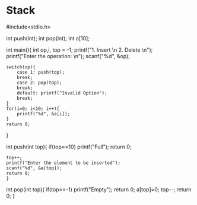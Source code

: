 # Stack

#include<stdio.h>

int push(int); 
int pop(int); 
int a[10]; 

int main(){
	int op,i, top = -1;
	printf("1. Insert \n 2. Delete \n");  
	printf("Enter the operation: \n"); 
	scanf("%d", &op);
	
	switch(op){
		case 1: push(top); 
		break; 
		case 2: pop(top); 
		break; 
		default: printf("Invalid Option"); 
		break; 
	}
	for(i=0; i<10; i++){
		printf("%d", &a[i]); 
	}
	return 0; 
}

int push(int top){
	if(top==10)
		printf("Full"); 
		return 0; 

	top++; 
	printf("Enter the element to be inserted");
	scanf("%d", &a[top]); 
	return 0; 
	}

int pop(int top){
	if(top==-1)
		printf("Empty"); 
		return 0; 
	a[top]=0; 
	top--; 
	return 0;
}




